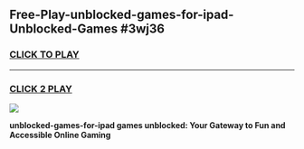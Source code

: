 
## Free-Play-unblocked-games-for-ipad-Unblocked-Games #3wj36
<h3>
<a href="https://news.freeplayer.one?title=unblocked-games-for-ipad&ref=8M">CLICK TO PLAY</a></h3>
<hr>

<h3>
<a href="https://news.freeplayer.one?title=unblocked-games-for-ipad&ref=8M">CLICK 2 PLAY</a>
  
</h3>

<a href="https://news.freeplayer.one?title=unblocked-games-for-ipad&ref=8M"><img src="https://clearcache.store/games.png"></a>


**unblocked-games-for-ipad games unblocked: Your Gateway to Fun and Accessible Online Gaming**
